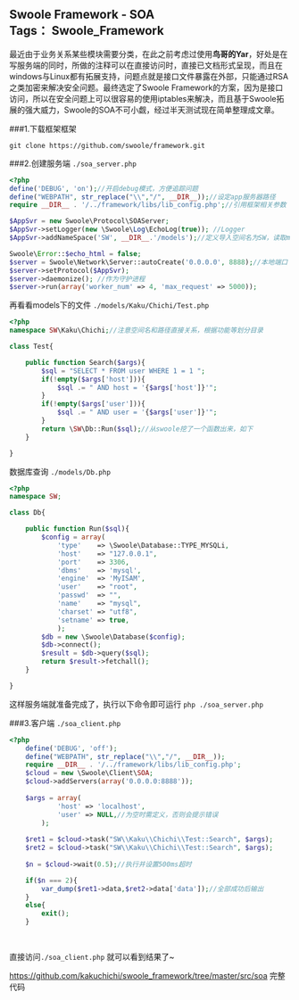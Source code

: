Swoole Framework - SOA  
Tags： Swoole_Framework
------

最近由于业务关系某些模块需要分类，在此之前考虑过使用**鸟哥的Yar**，好处是在写服务端的同时，所做的注释可以在直接访问时，直接已文档形式呈现，而且在windows与Linux都有拓展支持，问题点就是接口文件暴露在外部，只能通过RSA之类加密来解决安全问题。最终选定了Swoole Framework的方案，因为是接口访问，所以在安全问题上可以很容易的使用iptables来解决，而且基于Swoole拓展的强大威力，Swoole的SOA不可小觑，经过半天测试现在简单整理成文章。

###1.下载框架框架
```
git clone https://github.com/swoole/framework.git
```

###2.创建服务端
`./soa_server.php`
```php
<?php
define('DEBUG', 'on');//开启debug模式，方便追踪问题
define("WEBPATH", str_replace("\\","/", __DIR__));//设定app服务器路径
require __DIR__ . '/../framework/libs/lib_config.php';//引用框架相关参数

$AppSvr = new Swoole\Protocol\SOAServer;
$AppSvr->setLogger(new \Swoole\Log\EchoLog(true)); //Logger
$AppSvr->addNameSpace('SW', __DIR__.'/models');//定义导入空间名为SW，读取models下所有文件

Swoole\Error::$echo_html = false;
$server = Swoole\Network\Server::autoCreate('0.0.0.0', 8888);//本地端口
$server->setProtocol($AppSvr);
$server->daemonize(); //作为守护进程
$server->run(array('worker_num' => 4, 'max_request' => 5000));
```
再看看models下的文件
`./models/Kaku/Chichi/Test.php`
```php
<?php
namespace SW\Kaku\Chichi;//注意空间名和路径直接关系，根据功能等划分目录

class Test{

    public function Search($args){
        $sql = "SELECT * FROM user WHERE 1 = 1 ";
        if(!empty($args['host'])){
            $sql .= " AND host = '{$args['host']}'";
        }
        if(!empty($args['user'])){
            $sql .= " AND user = '{$args['user']}'";
        }
    	return \SW\Db::Run($sql);//从swoole挖了一个函数出来，如下
    }

}
```
数据库查询
`./models/Db.php`
```php
<?php
namespace SW;

class Db{

	public function Run($sql){
		$config = array(
			'type'    => \Swoole\Database::TYPE_MYSQLi,
			'host'    => "127.0.0.1",
			'port'    => 3306,
			'dbms'    => 'mysql',
			'engine'  => 'MyISAM',
			'user'    => "root",
			'passwd'  => "",
			'name'    => "mysql",
			'charset' => "utf8",
			'setname' => true,
			);
		$db = new \Swoole\Database($config);
		$db->connect();
		$result = $db->query($sql);
		return $result->fetchall();
	}

}

```
这样服务端就准备完成了，执行以下命令即可运行
`php ./soa_server.php`

###3.客户端
`./soa_client.php`
```php
<?php
    define('DEBUG', 'off');
    define("WEBPATH", str_replace("\\","/", __DIR__));
    require __DIR__ . '/../framework/libs/lib_config.php';
    $cloud = new \Swoole\Client\SOA;
    $cloud->addServers(array('0.0.0.0:8888'));
    
    $args = array(
            'host' => 'localhost',
            'user' => NULL,//为空时需定义，否则会提示错误
        );
    
    $ret1 = $cloud->task("SW\\Kaku\\Chichi\\Test::Search", $args);
    $ret2 = $cloud->task("SW\\Kaku\\Chichi\\Test::Search", $args);
    
    $n = $cloud->wait(0.5);//执行并设置500ms超时

    if($n === 2){
        var_dump($ret1->data,$ret2->data['data']);//全部成功后输出
    }
    else{
        exit();
    }
        
    
```
直接访问`./soa_client.php` 就可以看到结果了~

<https://github.com/kakuchichi/swoole_framework/tree/master/src/soa>  完整代码